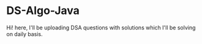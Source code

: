 # DS-Algo-Java


Hi! here, I'll be uploading DSA questions with solutions which I'll be solving on daily basis.